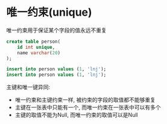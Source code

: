 # 唯一约束(unique)
唯一约束用于保证某个字段的值永远不重复

```sql
create table person(
    id int unique,
    name varchar(20)
);

insert into person values (1, 'lnj');
insert into person values (1, 'lnj');
```

主键和唯一键异同:
- 唯一约束和主键约束一样, 被约束的字段的取值都不能够重复
- 主键在一张表中只能有一个, 而唯一约束在一张表中可以有多个
- 主键的取值不能为Null, 而唯一约束的取值可以是Null